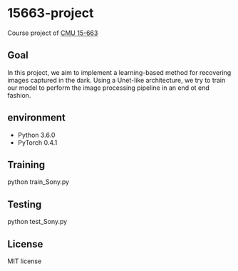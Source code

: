 # 15663-project
Course project of [CMU 15-663](http://graphics.cs.cmu.edu/courses/15-463/)

## Goal
In this project, we aim to implement a learning-based method for recovering images captured in the dark. Using a Unet-like architecture, we try to train our model to perform the image processing pipeline in an end ot end fashion. 

## environment
* Python 3.6.0
* PyTorch 0.4.1

## Training
python train_Sony.py

## Testing
python test_Sony.py

## License
MIT license